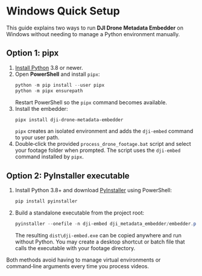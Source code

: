 # Windows Quick Setup

This guide explains two ways to run **DJI Drone Metadata Embedder** on Windows without
needing to manage a Python environment manually.

## Option 1: pipx

1. [Install Python](https://www.python.org/) 3.8 or newer.
2. Open **PowerShell** and install `pipx`:
   ```powershell
   python -m pip install --user pipx
   python -m pipx ensurepath
   ```
   Restart PowerShell so the `pipx` command becomes available.
3. Install the embedder:
   ```powershell
   pipx install dji-drone-metadata-embedder
   ```
   `pipx` creates an isolated environment and adds the `dji-embed` command to your
   user path.
4. Double‑click the provided `process_drone_footage.bat` script and select your
   footage folder when prompted. The script uses the `dji-embed` command installed
   by `pipx`.

## Option 2: PyInstaller executable

1. Install Python 3.8+ and download [PyInstaller](https://pyinstaller.org/) using
   PowerShell:
   ```powershell
   pip install pyinstaller
   ```
2. Build a standalone executable from the project root:
   ```powershell
   pyinstaller --onefile -n dji-embed dji_metadata_embedder/embedder.py
   ```
   The resulting `dist\dji-embed.exe` can be copied anywhere and run without
   Python. You may create a desktop shortcut or batch file that calls the
   executable with your footage directory.

Both methods avoid having to manage virtual environments or command‑line
arguments every time you process videos.
